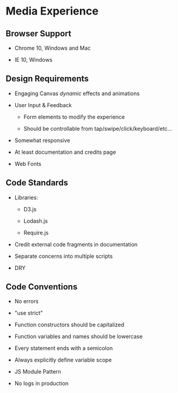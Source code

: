 # Media Experience

## Browser Support

* Chrome 10, Windows and Mac

* IE 10, Windows

## Design Requirements

* Engaging Canvas *dynamic* effects and animations

* User Input & Feedback

  * Form elements to modify the experience

  * Should be controllable from tap/swipe/click/keyboard/etc...

* Somewhat responsive

* At least documentation and credits page

* Web Fonts


## Code Standards

* Libraries:

  * D3.js

  * Lodash.js

  * Require.js

* Credit external code fragments in documentation

* Separate concerns into multiple scripts

* DRY


## Code Conventions

* No errors

* "use strict"

* Function constructors should be capitalized

* Function variables and names should be lowercase

* Every statement ends with a semicolon

* Always explicitly define variable scope

* JS Module Pattern

* No logs in production
